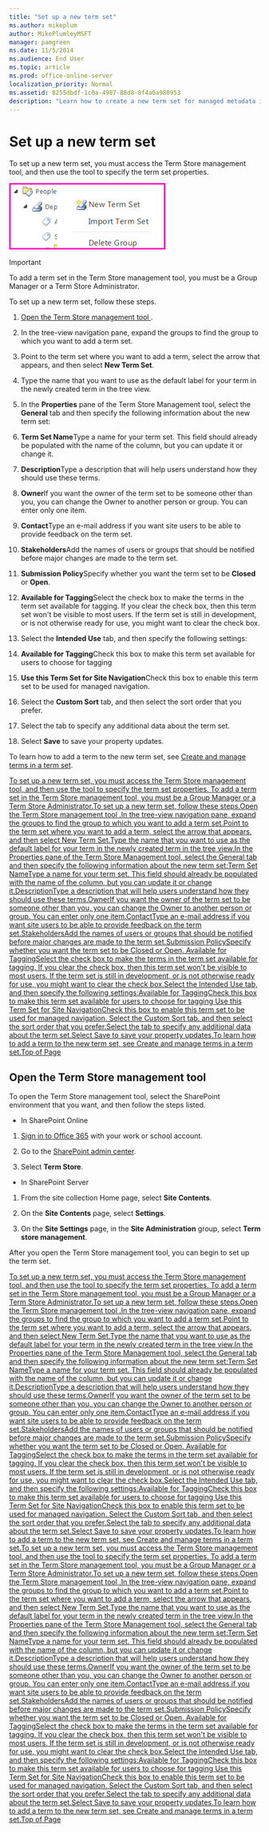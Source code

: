 ```yaml
---
title: "Set up a new term set"
ms.author: mikeplum
author: MikePlumleyMSFT
manager: pamgreen
ms.date: 11/5/2014
ms.audience: End User
ms.topic: article
ms.prod: office-online-server
localization_priority: Normal
ms.assetid: 8255dbdf-1c0a-4987-88d8-8f4a0a980953
description: "Learn how to create a new term set for managed metadata in SharePoint"
---
```


# Set up a new term set

To set up a new term set, you must access the Term Store management tool, and then use the tool to specify the term set properties.
  
![In the Term Store tool, you can select elements in the navigation pane to open a menu](media/cbfd78f1-e540-4233-97dd-def5c5d46ab8.jpg)
  
> [!IMPORTANT]
>  To add a term set in the Term Store management tool, you must be a Group Manager or a Term Store Administrator. 
  
To set up a new term set, follow these steps.
  
1. [Open the Term Store management tool ](set-up-a-new-term-set.md#__open_the_term).
    
2. In the tree-view navigation pane, expand the groups to find the group to which you want to add a term set.
    
3. Point to the term set where you want to add a term, select the arrow that appears, and then select **New Term Set**.
    
4. Type the name that you want to use as the default label for your term in the newly created term in the tree view.
    
5. In the **Properties** pane of the Term Store Management tool, select the **General** tab and then specify the following information about the new term set: 
    
1. **Term Set Name**Type a name for your term set. This field should already be populated with the name of the column, but you can update it or change it.
    
2. **Description**Type a description that will help users understand how they should use these terms.
    
3. **Owner**If you want the owner of the term set to be someone other than you, you can change the Owner to another person or group. You can enter only one item.
    
4. **Contact**Type an e-mail address if you want site users to be able to provide feedback on the term set.
    
5. **Stakeholders**Add the names of users or groups that should be notified before major changes are made to the term set.
    
6. **Submission Policy**Specify whether you want the term set to be **Closed** or **Open**. 
    
7. **Available for Tagging**Select the check box to make the terms in the term set available for tagging. If you clear the check box, then this term set won't be visible to most users. If the term set is still in development, or is not otherwise ready for use, you might want to clear the check box.
    
6. Select the **Intended Use** tab, and then specify the following settings: 
    
1. **Available for Tagging**Check this box to make this term set available for users to choose for tagging 
    
2. **Use this Term Set for Site Navigation**Check this box to enable this term set to be used for managed navigation. 
    
7. Select the **Custom Sort** tab, and then select the sort order that you prefer. 
    
8. Select the tab to specify any additional data about the term set.
    
9. Select **Save** to save your property updates. 
    
To learn how to add a term to the new term set, see [Create and manage terms in a term set](create-and-manage-terms-in-a-term-set).
  
[To set up a new term set, you must access the Term Store management tool, and then use the tool to specify the term set properties. To add a term set in the Term Store management tool, you must be a Group Manager or a Term Store Administrator.To set up a new term set, follow these steps.Open the Term Store management tool .In the tree-view navigation pane, expand the groups to find the group to which you want to add a term set.Point to the term set where you want to add a term, select the arrow that appears, and then select New Term Set.Type the name that you want to use as the default label for your term in the newly created term in the tree view.In the Properties pane of the Term Store Management tool, select the General tab and then specify the following information about the new term set:Term Set NameType a name for your term set. This field should already be populated with the name of the column, but you can update it or change it.DescriptionType a description that will help users understand how they should use these terms.OwnerIf you want the owner of the term set to be someone other than you, you can change the Owner to another person or group. You can enter only one item.ContactType an e-mail address if you want site users to be able to provide feedback on the term set.StakeholdersAdd the names of users or groups that should be notified before major changes are made to the term set.Submission PolicySpecify whether you want the term set to be Closed or Open. Available for TaggingSelect the check box to make the terms in the term set available for tagging. If you clear the check box, then this term set won't be visible to most users. If the term set is still in development, or is not otherwise ready for use, you might want to clear the check box.Select the Intended Use tab, and then specify the following settings:Available for TaggingCheck this box to make this term set available for users to choose for tagging Use this Term Set for Site NavigationCheck this box to enable this term set to be used for managed navigation. Select the Custom Sort tab, and then select the sort order that you prefer.Select the tab to specify any additional data about the term set.Select Save to save your property updates.To learn how to add a term to the new term set, see Create and manage terms in a term set.Top of Page](set-up-a-new-term-set.md#__top)
  
## Open the Term Store management tool
<a name="__open_the_term"> </a>

To open the Term Store management tool, select the SharePoint environment that you want, and then follow the steps listed.
  
- In SharePoint Online
    
1. [Sign in to Office 365](e9eb7d51-5430-4929-91ab-6157c5a050b4) with your work or school account. 
    
2. Go to the [SharePoint admin center](about-the-admin-center).
    
3. Select **Term Store**.
  
- In SharePoint Server
    
1. From the site collection Home page, select **Site Contents**.
    
2. On the **Site Contents** page, select **Settings**.
    
3. On the **Site Settings** page, in the **Site Administration** group, select **Term store management**.
    
After you open the Term Store management tool, you can begin to set up the term set. 
  
[To set up a new term set, you must access the Term Store management tool, and then use the tool to specify the term set properties. To add a term set in the Term Store management tool, you must be a Group Manager or a Term Store Administrator.To set up a new term set, follow these steps.Open the Term Store management tool .In the tree-view navigation pane, expand the groups to find the group to which you want to add a term set.Point to the term set where you want to add a term, select the arrow that appears, and then select New Term Set.Type the name that you want to use as the default label for your term in the newly created term in the tree view.In the Properties pane of the Term Store Management tool, select the General tab and then specify the following information about the new term set:Term Set NameType a name for your term set. This field should already be populated with the name of the column, but you can update it or change it.DescriptionType a description that will help users understand how they should use these terms.OwnerIf you want the owner of the term set to be someone other than you, you can change the Owner to another person or group. You can enter only one item.ContactType an e-mail address if you want site users to be able to provide feedback on the term set.StakeholdersAdd the names of users or groups that should be notified before major changes are made to the term set.Submission PolicySpecify whether you want the term set to be Closed or Open. Available for TaggingSelect the check box to make the terms in the term set available for tagging. If you clear the check box, then this term set won't be visible to most users. If the term set is still in development, or is not otherwise ready for use, you might want to clear the check box.Select the Intended Use tab, and then specify the following settings:Available for TaggingCheck this box to make this term set available for users to choose for tagging Use this Term Set for Site NavigationCheck this box to enable this term set to be used for managed navigation. Select the Custom Sort tab, and then select the sort order that you prefer.Select the tab to specify any additional data about the term set.Select Save to save your property updates.To learn how to add a term to the new term set, see Create and manage terms in a term set.To set up a new term set, you must access the Term Store management tool, and then use the tool to specify the term set properties. To add a term set in the Term Store management tool, you must be a Group Manager or a Term Store Administrator.To set up a new term set, follow these steps.Open the Term Store management tool .In the tree-view navigation pane, expand the groups to find the group to which you want to add a term set.Point to the term set where you want to add a term, select the arrow that appears, and then select New Term Set.Type the name that you want to use as the default label for your term in the newly created term in the tree view.In the Properties pane of the Term Store Management tool, select the General tab and then specify the following information about the new term set:Term Set NameType a name for your term set. This field should already be populated with the name of the column, but you can update it or change it.DescriptionType a description that will help users understand how they should use these terms.OwnerIf you want the owner of the term set to be someone other than you, you can change the Owner to another person or group. You can enter only one item.ContactType an e-mail address if you want site users to be able to provide feedback on the term set.StakeholdersAdd the names of users or groups that should be notified before major changes are made to the term set.Submission PolicySpecify whether you want the term set to be Closed or Open. Available for TaggingSelect the check box to make the terms in the term set available for tagging. If you clear the check box, then this term set won't be visible to most users. If the term set is still in development, or is not otherwise ready for use, you might want to clear the check box.Select the Intended Use tab, and then specify the following settings:Available for TaggingCheck this box to make this term set available for users to choose for tagging Use this Term Set for Site NavigationCheck this box to enable this term set to be used for managed navigation. Select the Custom Sort tab, and then select the sort order that you prefer.Select the tab to specify any additional data about the term set.Select Save to save your property updates.To learn how to add a term to the new term set, see Create and manage terms in a term set.Top of Page](set-up-a-new-term-set.md#__top)
  

